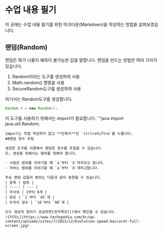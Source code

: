 # 수업 내용 필기

이 곳에는 수업 내용 필기를 위한 마크다운(Markdown)을 작성하는 방법을 살펴보겠습니다.

## 랜덤(Random)

랜덤은 뭐가 나올지 예측이 불가능한 값을 말합니다.
랜덤을 만드는 방법은 여러 가지가 있습니다.

1. Random이라는 도구를 생성하여 사용
2. Math.random() 명령을 사용
3. SecureRandom도구를 생성하여 사용

여기서는 Random도구를 생성합니다.

```java
Random r = new Random();
```
이 도구를 사용하기 위해서는 import가 필요합니다.
'''java
import java.util.Random;
```
import는 직접 작성하지 않고 **단축키**인 `ctrl+shift+o`를 누릅니다.
##랜덤 정수 추첨

생성한 도구를 이용해서 랜덤한 정수를 추첨할 수 있습니다.
단, 생성을 위해서는 범위를 정해야 합니다.

- 사람은 범위를 이야기할 때 `a`부터 `b`까지라고 합니다.
- 자바는 범위를 이야기할 때 `a`부터 `b`개라고합니다.

주요 랜덤 값들의 범위는 다음과 같이 표현될 수 있습니다.
| 항목 | 범위 |
| :---: | --- |
| 주사위 | 1부터 6개 |
| 로또 | `1`부터 `45`개 |
| 두자리 정수 | `10`부터 `90`개 |

난수 생성의 원리가 궁금하면[위키백과]()에서 확인할 수 있습니다.
!{카지노](https://www.techopedia.com/kr/wp-content/uploads/sites/7/2023/12/Evolution-speed-baccarat-full-screen.jpg)
